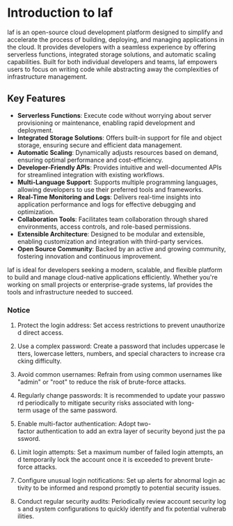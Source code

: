 # Introduction to laf

laf is an open-source cloud development platform designed to simplify and accelerate the process of building, deploying, and managing applications in the cloud. It provides developers with a seamless experience by offering serverless functions, integrated storage solutions, and automatic scaling capabilities. Built for both individual developers and teams, laf empowers users to focus on writing code while abstracting away the complexities of infrastructure management.

## Key Features

- **Serverless Functions**: Execute code without worrying about server provisioning or maintenance, enabling rapid development and deployment.
- **Integrated Storage Solutions**: Offers built-in support for file and object storage, ensuring secure and efficient data management.
- **Automatic Scaling**: Dynamically adjusts resources based on demand, ensuring optimal performance and cost-efficiency.
- **Developer-Friendly APIs**: Provides intuitive and well-documented APIs for streamlined integration with existing workflows.
- **Multi-Language Support**: Supports multiple programming languages, allowing developers to use their preferred tools and frameworks.
- **Real-Time Monitoring and Logs**: Delivers real-time insights into application performance and logs for effective debugging and optimization.
- **Collaboration Tools**: Facilitates team collaboration through shared environments, access controls, and role-based permissions.
- **Extensible Architecture**: Designed to be modular and extensible, enabling customization and integration with third-party services.
- **Open Source Community**: Backed by an active and growing community, fostering innovation and continuous improvement.

laf is ideal for developers seeking a modern, scalable, and flexible platform to build and manage cloud-native applications efficiently. Whether you're working on small projects or enterprise-grade systems, laf provides the tools and infrastructure needed to succeed.

### Notice

1.  Protect the login address: Set access restrictions to prevent unauthorized direct access.
    
2.  Use a complex password: Create a password that includes uppercase letters, lowercase letters, numbers, and special characters to increase cracking difficulty.
    
3.  Avoid common usernames: Refrain from using common usernames like "admin" or "root" to reduce the risk of brute-force attacks.
    
4.  Regularly change passwords: It is recommended to update your password periodically to mitigate security risks associated with long-term usage of the same password.
    
5.  Enable multi-factor authentication: Adopt two-factor authentication to add an extra layer of security beyond just the password.
    
6.  Limit login attempts: Set a maximum number of failed login attempts, and temporarily lock the account once it is exceeded to prevent brute-force attacks.
    
7.  Configure unusual login notifications: Set up alerts for abnormal login activity to be informed and respond promptly to potential security issues.
    
8.  Conduct regular security audits: Periodically review account security logs and system configurations to quickly identify and fix potential vulnerabilities.
        